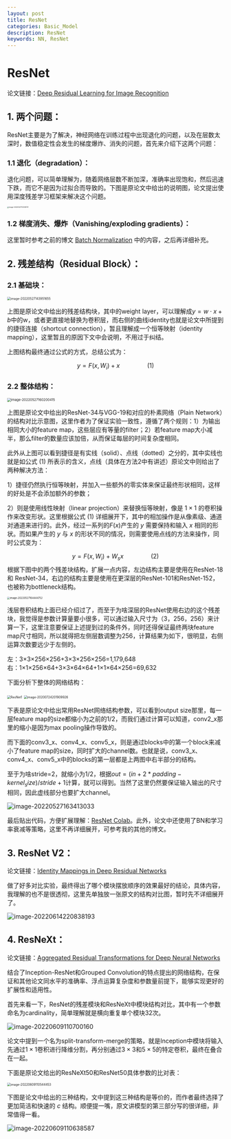 ```yaml
---
layout: post
title: ResNet
categories: Basic_Model
description: ResNet
keywords: NN, ResNet
---
```


# ResNet

论文链接：<a href="https://arxiv.org/pdf/1512.03385.pdf ">Deep Residual Learning for Image Recognition</a>

## 1. 两个问题：

ResNet主要是为了解决，神经网络在训练过程中出现退化的问题，以及在层数太深时，数值稳定性会发生的梯度爆炸、消失的问题，首先来介绍下这两个问题：

### 1.1  退化（degradation）：

退化问题，可以简单理解为，随着网络层数不断加深，准确率出现饱和，然后迅速下跌，而它不是因为过拟合而导致的。下图是原论文中给出的说明图，论文提出使用深度残差学习框架来解决这个问题。

<img src="https://raw.githubusercontent.com/Mateguo1/Pictures/master/img/image-20220527112339721.png" alt="image-20220527112339721" style="zoom:25%;" />



### 1.2 梯度消失、爆炸（Vanishing/exploding gradients）：

这里暂时参考之前的博文 <a href="https://mateguo1.github.io/2020/08/29/Batch_Normalization/">Batch Normalization</a> 中的内容，之后再详细补充。



## 2. 残差结构（Residual Block）：

### 2.1 基础块：

<img src="https://raw.githubusercontent.com/Mateguo1/Pictures/master/img/image-20220527143951655.png" alt="image-20220527143951655" style="zoom:50%;" />

上图是原论文中给出的残差结构块，其中的weight layer，可以理解成$y=w\cdot x+b$中的w，或者更直接地替换为卷积层，而右侧的曲线identity也就是论文中所提到的捷径连接（shortcut connection），暂且理解成一个恒等映射（identity mapping），这里暂且的原因下文中会说明，不用过于纠结。

上图结构最终通过公式的方式，总结公式为：

$$
y = F(x,{W_i})+x \qquad\qquad(1)
$$


### 2.2 整体结构：

<img src="https://raw.githubusercontent.com/Mateguo1/Pictures/master/img/image-20220527160200415.png" alt="image-20220527160200415" style="zoom:55%;" />



上图是原论文中给出的ResNet-34与VGG-19和对应的朴素网络（Plain Network）的结构对比示意图，这里作者为了保证实验一致性，遵循了两个规则：1）为输出相同大小的feature map，这些层应有等量的filter；2）若feature map大小减半，那么filter的数量应该加倍，从而保证每层的时间复杂度相同。

此外从上图可以看到捷径是有实线（solid）、点线（dotted）之分的，其中实线也就是如公式 (1) 所表示的含义，点线（具体在方法2中有讲述）原论文中则给出了两种解决方法：

1）捷径仍然执行恒等映射，并加入一些额外的零实体来保证最终形状相同，这样的好处是不会添加额外的参数；

2）则是使用线性映射（linear projection）来替换恒等映射，像是 $1\times1$ 的卷积操作来改变形状。这里根据公式 (1) 详细展开下，其中的相加操作是从像素级、通道对通道来进行的。此外，经过一系列的$F(x)$产生的 $y$ 需要保持和输入 $x$ 相同的形状。而如果产生的 $y$ 与 $x$ 的形状不同的情况，则需要使用点线的方法来操作，同时公式变为：

$$
y = F(x,{W_i})+W_sx \qquad\qquad(2)
$$
根据下图中的两个残差块结构，扩展一点内容，左边结构主要是使用在ResNet-18 和 ResNet-34，右边的结构主要是使用在更深层的ResNet-101和ResNet-152，也被称为bottleneck结构。

<img src="https://raw.githubusercontent.com/Mateguo1/Pictures/master/img/image-20220527164444752.png" alt="image-20220527164444752" style="zoom:40%;" />

浅层卷积结构上面已经介绍过了，而至于为啥深层的ResNet使用右边的这个残差块，我觉得是参数计算量要小很多，可以通过输入尺寸为（3，256，256）来计算一下，这里注意要保证上述提到过的条件外，同时还得保证最终两块feature map尺寸相同，所以就得把左侧层数调整为256，计算结果为如下，很明显，右侧运算次数要远少于左侧的。

左：3×3×256×256+3×3×256×256=1,179,648<br>右：1×1×256×64+3×3×64×64+1×1×64×256=69,632<br>



下面分析下整体的网络结构：

<img src="https://raw.githubusercontent.com/Mateguo1/Pictures/master/img/jbnWGZpfCKTsi7D.png" alt="ResNet1" style="zoom:50%;" />

<img src="https://raw.githubusercontent.com/Mateguo1/Pictures/master/img/vUmgDHGP6QpBN3W.png" alt="image-20200724201909926" style="zoom:50%;" />

下表是原论文中给出常用ResNet网络结构参数，可以看到output size那里，每一层feature map的size都缩小为之前的1/2，而我们通过计算可以知道，conv2_x那里的缩小是因为max pooling操作导致的。

而下面的conv3_x、conv4_x、conv5_x，则是通过blocks中的第一个block来减小了feature map的size，同时扩大的channel数。也就是说，conv3_x、conv4_x、conv5_x中的blocks的第一层都是上两图中右半部分的结构。

至于为啥stride=2，就缩小为1/2，根据$out = ( in+2*padding-kernel_size )/stride+1$计算，就可以得到。当然了这里仍然要保证输入输出的尺寸相同，因此虚线部分也要扩大channel。

![image-20220527163413033](https://raw.githubusercontent.com/Mateguo1/Pictures/master/img/image-20220527163413033.png)

最后贴出代码，方便扩展理解：<a href=" https://colab.research.google.com/drive/1TL4muG5BoNsNk5rd4u5KYqjEcsfTFc-m?usp=sharing">ResNet Colab</a>。此外，论文中还使用了BN和学习率衰减等策略，这里不再详细展开，可参考我的其他的博文。

## 3. ResNet V2：

论文链接：<a href="https://arxiv.org/pdf/1603.05027.pdf ">Identity Mappings in Deep Residual Networks</a>

做了好多对比实验，最终得出了哪个模块摆放顺序的效果最好的结论，具体内容，我理解的也不是很透彻，这里先单独放一张原文的结构对比图，暂时先不详细展开了。

![image-20220614220838193](https://raw.githubusercontent.com/Mateguo1/Pictures/master/img/image-20220614220838193.png)

## 4. ResNeXt：

论文链接：<a href="https://openaccess.thecvf.com/content_cvpr_2017/papers/Xie_Aggregated_Residual_Transformations_CVPR_2017_paper.pdf ">Aggregated Residual Transformations for Deep Neural Networks</a>

结合了Inception-ResNet和Grouped Convolution的特点提出的网络结构，在保证和其他论文同水平的准确率、浮点运算复杂度和参数量前提下，能够实现更好的扩展性和适用性。

首先来看一下，ResNet的残差模块和ResNeXt中模块结构对比，其中有一个参数命名为cardinality，简单理解就是横向重复单个模块32次。

![image-20220609110700160](https://raw.githubusercontent.com/Mateguo1/Pictures/master/img/image-20220609110700160.png)

论文中提到一个名为split-transform-merge的策略，就是Inception中模块将输入先通过$1\times1$卷积进行降维分割，再分别通过$3\times3$和$5\times5$的特定卷积，最终在叠合在一起。

下面是原论文给出的ResNeXt50和ResNet50具体参数的比对表：

<img src="https://raw.githubusercontent.com/Mateguo1/Pictures/master/img/image-20220609110544453.png" alt="image-20220609110544453" style="zoom:50%;" />

下图是论文中给出的三种结构，文中提到这三种结构是等价的，而作者最终选择了更加简洁和快速的 $c$ 结构。顺便提一嘴，原文讲模型的第三部分写的很详细，非常值得一看。

![image-20220609110638587](https://raw.githubusercontent.com/Mateguo1/Pictures/master/img/image-20220609110638587.png)
